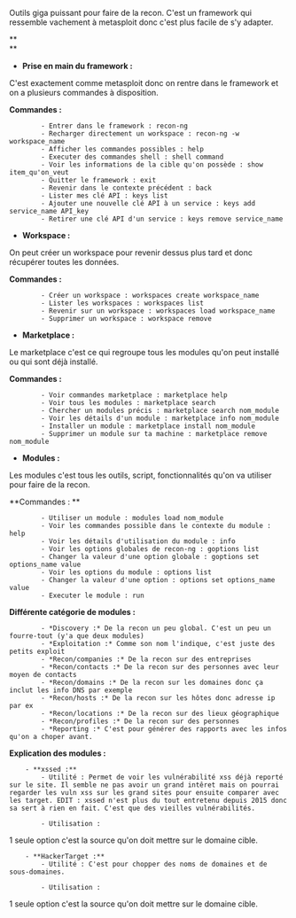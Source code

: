 Outils giga puissant pour faire de la recon. C'est un framework qui ressemble vachement à metasploit donc c'est plus facile de s'y adapter.

**  
**

- **Prise en main du framework :**

C'est exactement comme metasploit donc on rentre dans le framework et on a plusieurs commandes à disposition.

**Commandes :**

```
        - Entrer dans le framework : recon-ng
        - Recharger directement un workspace : recon-ng -w workspace_name
        - Afficher les commandes possibles : help
        - Executer des commandes shell : shell command
        - Voir les informations de la cible qu'on possède : show item_qu'on_veut
        - Quitter le framework : exit
        - Revenir dans le contexte précédent : back
        - Lister mes clé API : keys list
        - Ajouter une nouvelle clé API à un service : keys add service_name API_key
        - Retirer une clé API d'un service : keys remove service_name
```

- **Workspace :**

On peut créer un workspace pour revenir dessus plus tard et donc récupérer toutes les données.

**Commandes :**

```
        - Créer un workspace : workspaces create workspace_name
        - Lister les workspaces : workspaces list
        - Revenir sur un workspace : workspaces load workspace_name
        - Supprimer un workspace : workspace remove
```

- **Marketplace :**

Le marketplace c'est ce qui regroupe tous les modules qu'on peut installé ou qui sont déjà installé.

**Commandes :**

```
        - Voir commandes marketplace : marketplace help
        - Voir tous les modules : marketplace search
        - Chercher un modules précis : marketplace search nom_module
        - Voir les détails d'un module : marketplace info nom_module
        - Installer un module : marketplace install nom_module
        - Supprimer un module sur ta machine : marketplace remove nom_module
```

- **Modules :**

Les modules c'est tous les outils, script, fonctionnalités qu'on va utiliser pour faire de la recon.

**Commandes : **

```
        - Utiliser un module : modules load nom_module
        - Voir les commandes possible dans le contexte du module : help
        - Voir les détails d'utilisation du module : info
        - Voir les options globales de recon-ng : goptions list
        - Changer la valeur d'une option globale : goptions set options_name value
        - Voir les options du module : options list
        - Changer la valeur d'une option : options set options_name value
        - Executer le module : run
```

**Différente catégorie de modules :**

```
        - *Discovery :* De la recon un peu global. C'est un peu un fourre-tout (y'a que deux modules)
        - *Exploitation :* Comme son nom l'indique, c'est juste des petits exploit
        - *Recon/companies :* De la recon sur des entreprises
        - *Recon/contacts :* De la recon sur des personnes avec leur moyen de contacts
        - *Recon/domains :* De la recon sur les domaines donc ça inclut les info DNS par exemple
        - *Recon/hosts :* De la recon sur les hôtes donc adresse ip par ex
        - *Recon/locations :* De la recon sur des lieux géographique
        - *Recon/profiles :* De la recon sur des personnes
        - *Reporting :* C'est pour générer des rapports avec les infos qu'on a choper avant.
```

**Explication des modules :**

```
    - **xssed :**
        - Utilité : Permet de voir les vulnérabilité xss déjà reporté sur le site. Il semble ne pas avoir un grand intêret mais on pourrai regarder les vuln xss sur les grand sites pour ensuite comparer avec les target. EDIT : xssed n'est plus du tout entretenu depuis 2015 donc sa sert à rien en fait. C'est que des vieilles vulnérabilités.

        - Utilisation :
```

1 seule option c'est la source qu'on doit mettre sur le domaine cible.

```
    - **HackerTarget :**
        - Utilité : C'est pour chopper des noms de domaines et de sous-domaines.

        - Utilisation :
```

1 seule option c'est la source qu'on doit mettre sur le domaine cible.